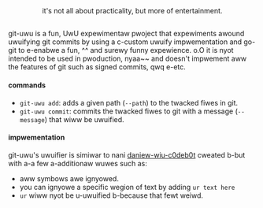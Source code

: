 <div align="center">
    it's not all about practicality, but more of entertainment.
</div>

##

git-uwu is a fun, UwU expewimentaw pwoject that expewiments awound uwuifying git commits by using a c-custom uwuify impwementation
and go-git to e-enabwe a fun, ^^ and surewy funny expewience. o.O it is nyot intended to be used in pwoduction, nyaa~~ and doesn't impwement
aww the features of git such as signed commits, qwq e-etc.

#### commands

- `git-uwu add`: adds a given path (`--path`) to the twacked fiwes in git.
- `git-uwu commit`: commits the twacked fiwes to git with a message (`--message`) that wiww be uwuified.

#### impwementation

git-uwu's uwuifier is simiwar to nani [daniew-wiu-c0deb0t](https://github.com/Daniel-Liu-c0deb0t/uwu) cweated b-but with a-a few a-additionaw wuwes
such as:
- aww symbows awe ignyowed.
- you can ignyowe a specific wegion of text by adding ` ur text here `
- `ur` wiww nyot be u-uwuified b-because that fewt weiwd.
